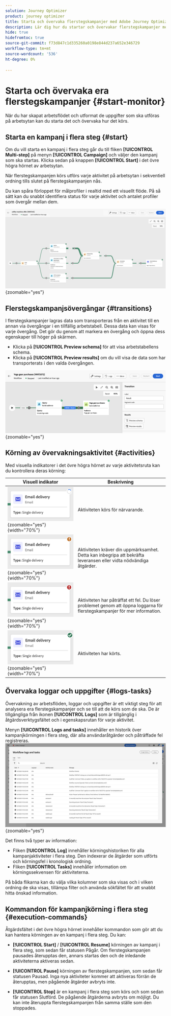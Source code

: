 ```yaml
---
solution: Journey Optimizer
product: journey optimizer
title: Starta och övervaka flerstegskampanjer med Adobe Journey Optimizer
description: Lär dig hur du startar och övervakar flerstegskampanjer med Adobe Journey Optimizer
hide: true
hidefromtoc: true
source-git-commit: f73d847c1d335260a0198e844d237a652e346729
workflow-type: tm+mt
source-wordcount: '536'
ht-degree: 0%

---
```


# Starta och övervaka era flerstegskampanjer {#start-monitor}

När du har skapat arbetsflödet och utformat de uppgifter som ska utföras på arbetsytan kan du starta det och övervaka hur det körs.

## Starta en kampanj i flera steg {#start}

Om du vill starta en kampanj i flera steg går du till fliken **[!UICONTROL Multi-step]** på menyn **[!UICONTROL Campaign]** och väljer den kampanj som ska startas. Klicka sedan på knappen **[!UICONTROL Start]** i det övre högra hörnet av arbetsytan.

När flerstegskampanjen körs utförs varje aktivitet på arbetsytan i sekventiell ordning tills slutet på flerstegskampanjen nås.

Du kan spåra förloppet för målprofiler i realtid med ett visuellt flöde. På så sätt kan du snabbt identifiera status för varje aktivitet och antalet profiler som övergår mellan dem.

![](assets/workflow-execution.png){zoomable="yes"}

## Flerstegskampanjsövergångar {#transitions}

I flerstegskampanjer lagras data som transporteras från en aktivitet till en annan via övergångar i en tillfällig arbetstabell. Dessa data kan visas för varje övergång. Det gör du genom att markera en övergång och öppna dess egenskaper till höger på skärmen.

* Klicka på **[!UICONTROL Preview schema]** för att visa arbetstabellens schema.
* Klicka på **[!UICONTROL Preview results]** om du vill visa de data som har transporterats i den valda övergången.

![](assets/transition.png){zoomable="yes"}

## Körning av övervakningsaktivitet {#activities}

Med visuella indikatorer i det övre högra hörnet av varje aktivitetsruta kan du kontrollera deras körning:

| Visuell indikator | Beskrivning |
|-----|------------|
| ![](assets/activity-status-pending.png){zoomable="yes"}{width="70%"} | Aktiviteten körs för närvarande. |
| ![](assets/activity-status-orange.png){zoomable="yes"}{width="70%"} | Aktiviteten kräver din uppmärksamhet. Detta kan inbegripa att bekräfta leveransen eller vidta nödvändiga åtgärder. |
| ![](assets/activity-status-red.png){zoomable="yes"}{width="70%"} | Aktiviteten har påträffat ett fel. Du löser problemet genom att öppna loggarna för flerstegskampanjer för mer information. |
| ![](assets/activity-status-green.png){zoomable="yes"}{width="70%"} | Aktiviteten har körts. |

## Övervaka loggar och uppgifter {#logs-tasks}

Övervakning av arbetsflöden, loggar och uppgifter är ett viktigt steg för att analysera era flerstegskampanjer och se till att de körs som de ska. De är tillgängliga från ikonen **[!UICONTROL Logs]** som är tillgänglig i åtgärdsverktygsfältet och i egenskapsrutan för varje aktivitet.

Menyn **[!UICONTROL Logs and tasks]** innehåller en historik över kampanjkörningen i flera steg, där alla användaråtgärder och påträffade fel registreras.
![](assets/workflow-logs.png){zoomable="yes"}

Det finns två typer av information:

* Fliken **[!UICONTROL Log]** innehåller körningshistoriken för alla kampanjaktiviteter i flera steg. Den indexerar de åtgärder som utförts och körningsfel i kronologisk ordning.
* Fliken **[!UICONTROL Tasks]** innehåller information om körningssekvensen för aktiviteterna.

På båda flikarna kan du välja vilka kolumner som ska visas och i vilken ordning de ska visas, tillämpa filter och använda sökfältet för att snabbt hitta önskad information.

## Kommandon för kampanjkörning i flera steg {#execution-commands}

Åtgärdsfältet i det övre högra hörnet innehåller kommandon som gör att du kan hantera körningen av en kampanj i flera steg. Du kan:

* **[!UICONTROL Start]** / **[!UICONTROL Resume]** körningen av   kampanj i flera steg, som sedan får statusen Pågår. Om flerstegskampanjen pausades återupptas den, annars startas den och de inledande aktiviteterna aktiveras sedan.

* **[!UICONTROL Pause]** körningen av flerstegskampanjen, som sedan får statusen Pausad. Inga nya aktiviteter kommer att aktiveras förrän de återupptas, men pågående åtgärder avbryts inte.

* **[!UICONTROL Stop]** är en kampanj i flera steg som körs och som sedan får statusen Slutförd. De pågående åtgärderna avbryts om möjligt. Du kan inte återuppta flerstegskampanjen från samma ställe som den stoppades.
